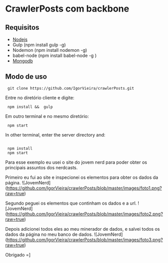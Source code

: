 # CrawlerPosts com backbone


## Requisitos

- [Nodejs](https://nodejs.org/en/)
- Gulp (npm install gulp -g)
- Nodemon (npm install nodemon -g)
- babel-node (npm install babel-node -g )
- [Mongodb](https://www.mongodb.com/)  



## Modo de uso

```
 git clone https://github.com/IgorVieira/crawlerPosts.git
```
 Entre no diretório cliente e digite:

```
 npm install &&  gulp

```
 Em outro terminal e no mesmo diretório:

 ```
  npm start

 ```


In other terminal, enter the server directory and:

```
 
 npm install
 npm start
```
Para esse exemplo eu usei o site do jovem nerd para poder obter os principais assuntos dos nerdcasts.

Primeiro eu fui ao site e inspecionei os elementos para obter os dados da página.
![JovemNerd] (https://github.com/IgorVieira/crawlerPosts/blob/master/images/foto1.png?raw=true)

Segundo peguei os elementos que continham os dados e a url.
![JovemNerd] (https://github.com/IgorVieira/crawlerPosts/blob/master/images/foto2.png?raw=true)

Depois adicionei todos eles ao meu minerador de dados, e salvei todos os dados da página no meu banco de dados.
![JovemNerd] (https://github.com/IgorVieira/crawlerPosts/blob/master/images/foto3.png?raw=true)




Obrigado =]